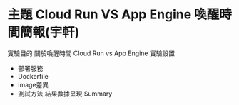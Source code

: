 # 主題 Cloud Run VS App Engine 喚醒時間簡報(宇軒)
實驗目的
關於喚醒時間
Cloud Run vs App Engine
實驗設置
- 部署服務
- Dockerfile
- image差異
- 測試方法
結果數據呈現
Summary
